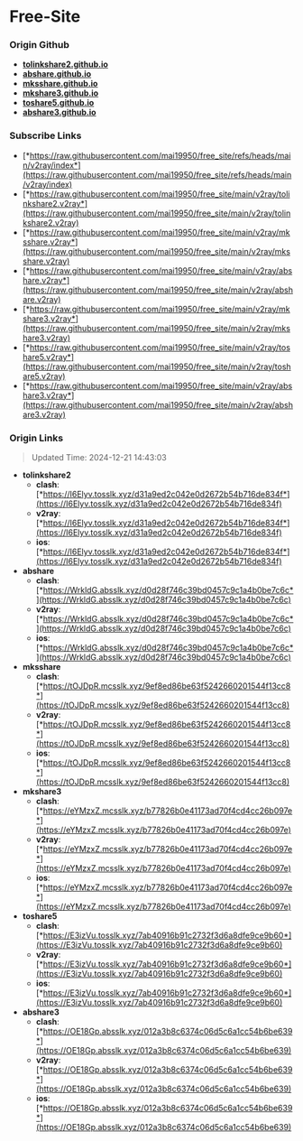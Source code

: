 # Free-Site

### Origin Github

- [**tolinkshare2.github.io**](https://github.com/tolinkshare2/tolinkshare2.github.io)
- [**abshare.github.io**](https://github.com/abshare/abshare.github.io)
- [**mksshare.github.io**](https://github.com/mksshare/mksshare.github.io)
- [**mkshare3.github.io**](https://github.com/mkshare3/mkshare3.github.io)
- [**toshare5.github.io**](https://github.com/toshare5/toshare5.github.io)
- [**abshare3.github.io**](https://github.com/abshare3/abshare3.github.io)

### Subscribe Links

- [*https://raw.githubusercontent.com/mai19950/free_site/refs/heads/main/v2ray/index*](https://raw.githubusercontent.com/mai19950/free_site/refs/heads/main/v2ray/index)
- [*https://raw.githubusercontent.com/mai19950/free_site/main/v2ray/tolinkshare2.v2ray*](https://raw.githubusercontent.com/mai19950/free_site/main/v2ray/tolinkshare2.v2ray)
- [*https://raw.githubusercontent.com/mai19950/free_site/main/v2ray/mksshare.v2ray*](https://raw.githubusercontent.com/mai19950/free_site/main/v2ray/mksshare.v2ray)
- [*https://raw.githubusercontent.com/mai19950/free_site/main/v2ray/abshare.v2ray*](https://raw.githubusercontent.com/mai19950/free_site/main/v2ray/abshare.v2ray)
- [*https://raw.githubusercontent.com/mai19950/free_site/main/v2ray/mkshare3.v2ray*](https://raw.githubusercontent.com/mai19950/free_site/main/v2ray/mkshare3.v2ray)
- [*https://raw.githubusercontent.com/mai19950/free_site/main/v2ray/toshare5.v2ray*](https://raw.githubusercontent.com/mai19950/free_site/main/v2ray/toshare5.v2ray)
- [*https://raw.githubusercontent.com/mai19950/free_site/main/v2ray/abshare3.v2ray*](https://raw.githubusercontent.com/mai19950/free_site/main/v2ray/abshare3.v2ray)

### Origin Links

> Updated Time: 2024-12-21 14:43:03

- **tolinkshare2**
  - **clash**: [*https://I6Elyv.tosslk.xyz/d31a9ed2c042e0d2672b54b716de834f*](https://I6Elyv.tosslk.xyz/d31a9ed2c042e0d2672b54b716de834f)
  - **v2ray**: [*https://I6Elyv.tosslk.xyz/d31a9ed2c042e0d2672b54b716de834f*](https://I6Elyv.tosslk.xyz/d31a9ed2c042e0d2672b54b716de834f)
  - **ios**: [*https://I6Elyv.tosslk.xyz/d31a9ed2c042e0d2672b54b716de834f*](https://I6Elyv.tosslk.xyz/d31a9ed2c042e0d2672b54b716de834f)
- **abshare**
  - **clash**: [*https://WrkldG.absslk.xyz/d0d28f746c39bd0457c9c1a4b0be7c6c*](https://WrkldG.absslk.xyz/d0d28f746c39bd0457c9c1a4b0be7c6c)
  - **v2ray**: [*https://WrkldG.absslk.xyz/d0d28f746c39bd0457c9c1a4b0be7c6c*](https://WrkldG.absslk.xyz/d0d28f746c39bd0457c9c1a4b0be7c6c)
  - **ios**: [*https://WrkldG.absslk.xyz/d0d28f746c39bd0457c9c1a4b0be7c6c*](https://WrkldG.absslk.xyz/d0d28f746c39bd0457c9c1a4b0be7c6c)
- **mksshare**
  - **clash**: [*https://tOJDpR.mcsslk.xyz/9ef8ed86be63f5242660201544f13cc8*](https://tOJDpR.mcsslk.xyz/9ef8ed86be63f5242660201544f13cc8)
  - **v2ray**: [*https://tOJDpR.mcsslk.xyz/9ef8ed86be63f5242660201544f13cc8*](https://tOJDpR.mcsslk.xyz/9ef8ed86be63f5242660201544f13cc8)
  - **ios**: [*https://tOJDpR.mcsslk.xyz/9ef8ed86be63f5242660201544f13cc8*](https://tOJDpR.mcsslk.xyz/9ef8ed86be63f5242660201544f13cc8)
- **mkshare3**
  - **clash**: [*https://eYMzxZ.mcsslk.xyz/b77826b0e41173ad70f4cd4cc26b097e*](https://eYMzxZ.mcsslk.xyz/b77826b0e41173ad70f4cd4cc26b097e)
  - **v2ray**: [*https://eYMzxZ.mcsslk.xyz/b77826b0e41173ad70f4cd4cc26b097e*](https://eYMzxZ.mcsslk.xyz/b77826b0e41173ad70f4cd4cc26b097e)
  - **ios**: [*https://eYMzxZ.mcsslk.xyz/b77826b0e41173ad70f4cd4cc26b097e*](https://eYMzxZ.mcsslk.xyz/b77826b0e41173ad70f4cd4cc26b097e)
- **toshare5**
  - **clash**: [*https://E3izVu.tosslk.xyz/7ab40916b91c2732f3d6a8dfe9ce9b60*](https://E3izVu.tosslk.xyz/7ab40916b91c2732f3d6a8dfe9ce9b60)
  - **v2ray**: [*https://E3izVu.tosslk.xyz/7ab40916b91c2732f3d6a8dfe9ce9b60*](https://E3izVu.tosslk.xyz/7ab40916b91c2732f3d6a8dfe9ce9b60)
  - **ios**: [*https://E3izVu.tosslk.xyz/7ab40916b91c2732f3d6a8dfe9ce9b60*](https://E3izVu.tosslk.xyz/7ab40916b91c2732f3d6a8dfe9ce9b60)
- **abshare3**
  - **clash**: [*https://OE18Gp.absslk.xyz/012a3b8c6374c06d5c6a1cc54b6be639*](https://OE18Gp.absslk.xyz/012a3b8c6374c06d5c6a1cc54b6be639)
  - **v2ray**: [*https://OE18Gp.absslk.xyz/012a3b8c6374c06d5c6a1cc54b6be639*](https://OE18Gp.absslk.xyz/012a3b8c6374c06d5c6a1cc54b6be639)
  - **ios**: [*https://OE18Gp.absslk.xyz/012a3b8c6374c06d5c6a1cc54b6be639*](https://OE18Gp.absslk.xyz/012a3b8c6374c06d5c6a1cc54b6be639)
